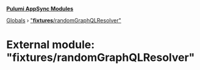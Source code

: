 **[Pulumi AppSync Modules](../README.md)**

[Globals](../README.md) › ["__fixtures__/randomGraphQLResolver"](___fixtures___randomgraphqlresolver_.md)

# External module: "__fixtures__/randomGraphQLResolver"